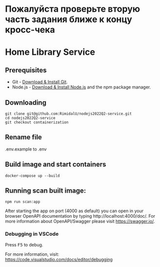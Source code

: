 # Пожалуйста проверьте вторую часть задания ближе к концу кросс-чека

# Home Library Service

## Prerequisites

- Git - [Download & Install Git](https://git-scm.com/downloads).
- Node.js - [Download & Install Node.js](https://nodejs.org/en/download/) and the npm package manager.

## Downloading

```
git clone git@github.com:RimidalU/nodejs2022Q2-service.git
cd nodejs2022Q2-service
git checkout containerization
```
## Rename file

.env.example to .env

## Build image and start containers

```
docker-compose up --build
```

## Running scan built image:

```
npm run scan:app
```

After starting the app on port (4000 as default) you can open
in your browser OpenAPI documentation by typing http://localhost:4000/doc/.
For more information about OpenAPI/Swagger please visit https://swagger.io/.

### Debugging in VSCode

Press <kbd>F5</kbd> to debug.

For more information, visit: https://code.visualstudio.com/docs/editor/debugging
